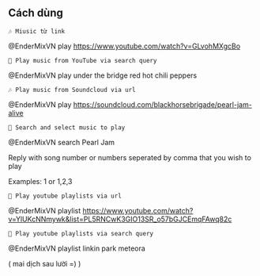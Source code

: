 ## Cách dùng

    🎶 Miusic từ link

@EnderMixVN play https://www.youtube.com/watch?v=GLvohMXgcBo

    🔎 Play music from YouTube via search query

@EnderMixVN play under the bridge red hot chili peppers

    🎶 Play music from Soundcloud via url

@EnderMixVN play https://soundcloud.com/blackhorsebrigade/pearl-jam-alive

    🔎 Search and select music to play

@EnderMixVN search Pearl Jam

Reply with song number or numbers seperated by comma that you wish to play

Examples: 1 or 1,2,3

    📃 Play youtube playlists via url

@EnderMixVN playlist https://www.youtube.com/watch?v=YlUKcNNmywk&list=PL5RNCwK3GIO13SR_o57bGJCEmqFAwq82c

    🔎 Play youtube playlists via search query

@EnderMixVN playlist linkin park meteora

( mai dịch sau lười =) )
